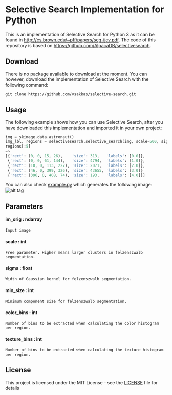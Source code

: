 # Selective Search Implementation for Python

This is an implementation of Selective Search for Python 3 as it can be found in http://cs.brown.edu/~pff/papers/seg-ijcv.pdf. The code of this repository is based on https://github.com/AlpacaDB/selectivesearch.

## Download

There is no package available to download at the moment. You can however, download the implementation of Selective Search with the following command:
```
git clone https://github.com/vsakkas/selective-search.git
```

## Usage

The following example shows how you can use Selective Search, after you have downloaded this implementation and imported it in your own project:

```python
img = skimage.data.astronaut()
img_lbl, regions = selectivesearch.selective_search(img, scale=500, sigma=0.9, min_size=10)
regions[:5]
=>
[{'rect': (0, 0, 15, 26),    'size': 313,   'labels': [0.0]},
 {'rect': (0, 0, 61, 144),   'size': 4794,  'labels': [1.0]},
 {'rect': (10, 0, 113, 227), 'size': 2071,  'labels': [2.0]},
 {'rect': (46, 0, 399, 326), 'size': 43655, 'labels': [3.0]}
 {'rect': (396, 0, 408, 74), 'size': 193,   'labels': [4.0]}]
```

You can also check [example.py](https://github.com/vsakkas/selective-search/blob/master/example/example.py) which generates the following image:
![alt tag](https://github.com/AlpacaDB/selectivesearch/raw/develop/example/result.png)

## Parameters


#### im_orig : ndarray
 ```
 Input image
 ```
 
#### scale : int
 ```
 Free parameter. Higher means larger clusters in felzenszwalb segmentation.
 ```
 
#### sigma : float
 ```
 Width of Gaussian kernel for felzenszwalb segmentation.
 ```
 
#### min_size : int
 ```
 Minimum component size for felzenszwalb segmentation.
 ```
 
#### color_bins : int
 ```
 Number of bins to be extracted when calculating the color histogram per region.
 ```
 
#### texture_bins : int
 ```
 Number of bins to be extracted when calculating the texture histogram per region.
 ```
 

## License

This project is licensed under the MIT License - see the [LICENSE](LICENSE) file for details
